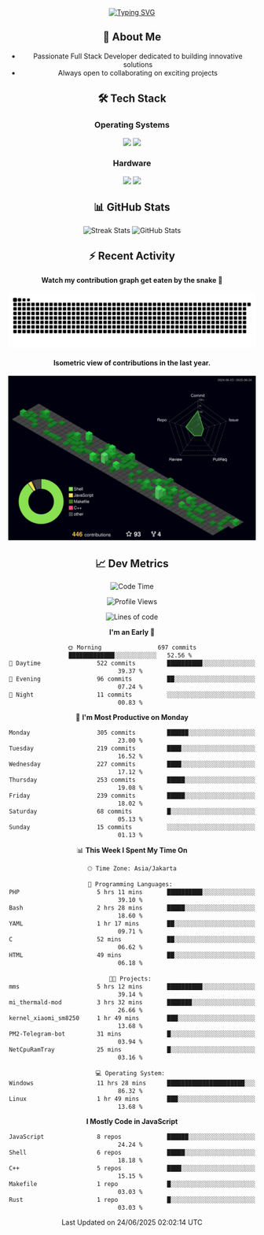 <div align="center" style="max-width: 900px; margin: auto;">
<a href="https://github.com/thunderkex">
  <img src="https://readme-typing-svg.herokuapp.com?font=Fira+Code&pause=1000&center=true&vCenter=true&width=435&lines=Ha+ha!+I+am+here!;Told+you+a+storm+was+coming!" alt="Typing SVG" />
</a>

## 👋 About Me
- Passionate Full Stack Developer dedicated to building innovative solutions
- Always open to collaborating on exciting projects

## 🛠️ Tech Stack
### Operating Systems
<a href="#"><img src="https://img.shields.io/badge/Linux-FCC624?style=flat&logo=linux&logoColor=black"></a>
<a href="#"><img src="https://img.shields.io/badge/Windows-0078D6?style=flat&logo=windows&logoColor=white"></a>

### Hardware
<a href="#"><img src="https://img.shields.io/badge/Raspberry%20Pi-C51A4A?style=flat&logo=raspberrypi&logoColor=white"></a>
<a href="#"><img src="https://img.shields.io/badge/Arduino-00979D?style=flat&logo=Arduino&logoColor=white"></a>

## 📊 GitHub Stats
<div align="center">
  <img src="https://streak-stats.demolab.com?user=thunderkex&theme=tokyonight-duo&border_radius=20" alt="Streak Stats" />
  <img src="https://github-readme-stats.vercel.app/api?username=thunderkex&show_icons=true&theme=tokyonight&border_radius=20" alt="GitHub Stats" />
</div>

## ⚡ Recent Activity
<h4>Watch my contribution graph get eaten by the snake 🐍</h4>
<img width="600em" alt="thunderkex's Github commit snake" src="https://raw.githubusercontent.com/thunderkex/thunderkex/output/grid-snake-ov.svg" />

<h4>Isometric view of contributions in the last year.</h4>
<a href="./profile-3d-contrib/profile-night-green.svg">
	<img width="600em" src="./profile-3d-contrib/profile-night-green.svg">
</a>

## 📈 Dev Metrics
<!--START_SECTION:waka-->
![Code Time](http://img.shields.io/badge/Code%20Time-1%2C345%20hrs%2030%20mins-blue)

![Profile Views](http://img.shields.io/badge/Profile%20Views-0-blue)

![Lines of code](https://img.shields.io/badge/From%20Hello%20World%20I%27ve%20Written-3.4%20million%20lines%20of%20code-blue)

**I'm an Early 🐤** 

```text
🌞 Morning                697 commits         █████████████░░░░░░░░░░░░   52.56 % 
🌆 Daytime                522 commits         ██████████░░░░░░░░░░░░░░░   39.37 % 
🌃 Evening                96 commits          ██░░░░░░░░░░░░░░░░░░░░░░░   07.24 % 
🌙 Night                  11 commits          ░░░░░░░░░░░░░░░░░░░░░░░░░   00.83 % 
```
📅 **I'm Most Productive on Monday** 

```text
Monday                   305 commits         ██████░░░░░░░░░░░░░░░░░░░   23.00 % 
Tuesday                  219 commits         ████░░░░░░░░░░░░░░░░░░░░░   16.52 % 
Wednesday                227 commits         ████░░░░░░░░░░░░░░░░░░░░░   17.12 % 
Thursday                 253 commits         █████░░░░░░░░░░░░░░░░░░░░   19.08 % 
Friday                   239 commits         █████░░░░░░░░░░░░░░░░░░░░   18.02 % 
Saturday                 68 commits          █░░░░░░░░░░░░░░░░░░░░░░░░   05.13 % 
Sunday                   15 commits          ░░░░░░░░░░░░░░░░░░░░░░░░░   01.13 % 
```


📊 **This Week I Spent My Time On** 

```text
🕑︎ Time Zone: Asia/Jakarta

💬 Programming Languages: 
PHP                      5 hrs 11 mins       ██████████░░░░░░░░░░░░░░░   39.10 % 
Bash                     2 hrs 28 mins       █████░░░░░░░░░░░░░░░░░░░░   18.60 % 
YAML                     1 hr 17 mins        ██░░░░░░░░░░░░░░░░░░░░░░░   09.71 % 
C                        52 mins             ██░░░░░░░░░░░░░░░░░░░░░░░   06.62 % 
HTML                     49 mins             ██░░░░░░░░░░░░░░░░░░░░░░░   06.18 % 

🐱‍💻 Projects: 
mms                      5 hrs 12 mins       ██████████░░░░░░░░░░░░░░░   39.14 % 
mi_thermald-mod          3 hrs 32 mins       ███████░░░░░░░░░░░░░░░░░░   26.66 % 
kernel_xiaomi_sm8250     1 hr 49 mins        ███░░░░░░░░░░░░░░░░░░░░░░   13.68 % 
PM2-Telegram-bot         31 mins             █░░░░░░░░░░░░░░░░░░░░░░░░   03.94 % 
NetCpuRamTray            25 mins             █░░░░░░░░░░░░░░░░░░░░░░░░   03.16 % 

💻 Operating System: 
Windows                  11 hrs 28 mins      ██████████████████████░░░   86.32 % 
Linux                    1 hr 49 mins        ███░░░░░░░░░░░░░░░░░░░░░░   13.68 % 
```

**I Mostly Code in JavaScript** 

```text
JavaScript               8 repos             ██████░░░░░░░░░░░░░░░░░░░   24.24 % 
Shell                    6 repos             █████░░░░░░░░░░░░░░░░░░░░   18.18 % 
C++                      5 repos             ████░░░░░░░░░░░░░░░░░░░░░   15.15 % 
Makefile                 1 repo              █░░░░░░░░░░░░░░░░░░░░░░░░   03.03 % 
Rust                     1 repo              █░░░░░░░░░░░░░░░░░░░░░░░░   03.03 % 
```




 Last Updated on 24/06/2025 02:02:14 UTC
<!--END_SECTION:waka-->
</div>
